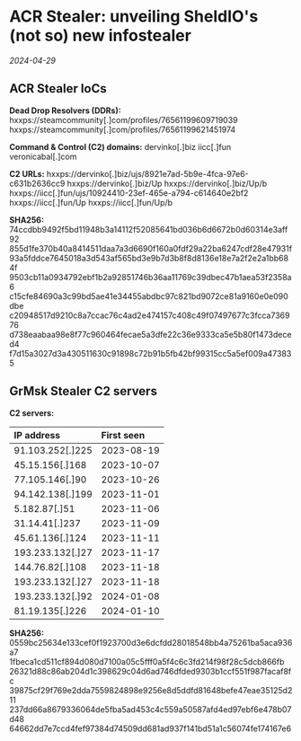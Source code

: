 # ACR Stealer: unveiling SheldIO's (not so) new infostealer

_2024-04-29_

## ACR Stealer IoCs

**Dead Drop Resolvers (DDRs):**
hxxps://steamcommunity[.]com/profiles/76561199609719039
hxxps://steamcommunity[.]com/profiles/76561199621451974

**Command & Control (C2) domains:**
dervinko[.]biz
iicc[.]fun
veronicabal[.]com

**C2 URLs:**
hxxps://dervinko[.]biz/ujs/8921e7ad-5b9e-4fca-97e6-c631b2636cc9
hxxps://dervinko[.]biz/Up
hxxps://dervinko[.]biz/Up/b
hxxps://iicc[.]fun/ujs/10924410-23ef-465e-a794-c614640e2bf2
hxxps://iicc[.]fun/Up
hxxps://iicc[.]fun/Up/b

**SHA256:**
74ccdbb9492f5bd11948b3a14112f52085641bd036b6d6672b0d60314e3aff92
855d1fe370b40a8414511daa7a3d6690f160a0fdf29a22ba6247cdf28e47931f
93a5fddce7645018a3d543af565bd3e9b7d3b8f8d8136e18e7a2f2e2a1bb684f
9503cb11a0934792ebf1b2a92851746b36aa11769c39dbec47b1aea53f2358a6
c15cfe84690a3c99bd5ae41e34455abdbc97c821bd9072ce81a9160e0e090dbe
c20948517d9210c8a7ccac76c4ad2e474157c408c49f07497677c3fcca736976
d738eaabaa98e8f77c960464fecae5a3dfe22c36e9333ca5e5b80f1473deced4
f7d15a3027d3a430511630c91898c72b91b5fb42bf99315cc5a5ef009a473835

## GrMsk Stealer C2 servers

**C2 servers:**

| IP address | First seen |
| :-- | :-- |
| 91.103.252[.]225 | 2023-08-19 |
| 45.15.156[.]168 | 2023-10-07 |
| 77.105.146[.]90 | 2023-10-26 |
| 94.142.138[.]199 | 2023-11-01 |
| 5.182.87[.]51 | 2023-11-06 |
| 31.14.41[.]237 | 2023-11-09 |
| 45.61.136[.]124 | 2023-11-11 |
| 193.233.132[.]27 | 2023-11-17 |
| 144.76.82[.]108 | 2023-11-18 |
| 193.233.132[.]27 | 2023-11-18 |
| 193.233.132[.]92 | 2024-01-08 |
| 81.19.135[.]226 | 2024-01-10 |

**SHA256:**
0559bc25634e133cef0f1923700d3e6dcfdd28018548bb4a75261ba5aca936a7
1fbeca1cd511cf894d080d7100a05c5fff0a5f4c6c3fd214f98f28c5dcb866fb
26321d88c86ab204d1c398629c04d6ad746dfded9303b1ccf551f987facaf8fc
39875cf29f769e2dda7559824898e9256e8d5ddfd81648befe47eae35125d211
237dd66a8679336064de5fba5ad453c4c559a50587afd4ed97ebf6e478b07d48
64662dd7e7ccd4fef97384d74509dd681ad937f141bd51a1c56074fe174167e6
